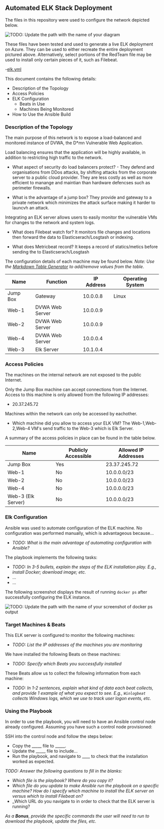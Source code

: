 ## Automated ELK Stack Deployment

The files in this repository were used to configure the network depicted below.

![TODO: Update the path with the name of your diagram](Images/diagram_filename.png)

These files have been tested and used to generate a live ELK deployment on Azure. They can be used to either recreate the entire deployment pictured above. Alternatively, select portions of the RedTeam file may be used to install only certain pieces of it, such as Filebeat.

  -[elk.yml](https://github.com/bbote/ELK-Stack-Project./blob/main/Ansible/elk.yml)
  

This document contains the following details:
- Description of the Topology
- Access Policies
- ELK Configuration
  - Beats in Use
  - Machines Being Monitored
- How to Use the Ansible Build


### Description of the Topology

The main purpose of this network is to expose a load-balanced and monitored instance of DVWA, the D*mn Vulnerable Web Application.

Load balancing ensures that the application will be highly available, in addition to restricting high traffic to the network.
- What aspect of security do load balancers protect? - They defend and organisations from DDos attacks, by shifting attacks from the corporate server to a public cloud provider. They are less costly as well as more efficient to manange and maintian than hardware defencses such as perimeter firewalls.

- What is the advantage of a jump box? They provide and gateway to a private network which minimizes the attack surface making it harder to launcvh an attack.


Integrating an ELK server allows users to easily monitor the vulnerable VMs for changes to the network and system logs.
- What does Filebeat watch for? It monitors file changes and locations then forward the data to Elasticserach/Losgtash or indexing.
  
- What does Metricbeat record? It keeps a record of statics/metics before sending the to Elasticserach/Losgtash 

The configuration details of each machine may be found below.
_Note: Use the [Markdown Table Generator](http://www.tablesgenerator.com/markdown_tables) to add/remove values from the table_.

| Name     | Function | IP Address | Operating System |
|----------|----------|------------|------------------|
| Jump Box | Gateway  | 10.0.0.8 | Linux            |
| Web-1     | DVWA Web Server          | 10.0.0.9           |                  |
| Web-2     | DVWA Web Server     | 10.0.0.9           |                  |
| Web-4     | DVWA Web Server         | 10.0.0.4            |                   |
| Web-3     | Elk Server         | 10.1.0.4           |                  |

### Access Policies

The machines on the internal network are not exposed to the public Internet. 

Only the Jump Box machine can accept connections from the Internet. Access to this machine is only allowed from the following IP addresses:
- 20.37.245.72

Machines within the network can only be accessed by eachother.
- Which machine did you allow to access your ELK VM? The Web-1,Web-2,Web-4 VM's send traffic to the Web-3 which is Elk Server.

A summary of the access policies in place can be found in the table below.

| Name     | Publicly Accessible | Allowed IP Addresses |
|----------|---------------------|----------------------|
| Jump Box | Yes              | 23.37.245.72    |
| Web-1     | No               | 10.0.0.0/23             |
| Web-2     | No               | 10.0.0.0/23             |
| Web-4     | No               | 10.0.0.0/23             |
| Web-3 (Elk Server)     | No               | 10.0.0.0/23             |


### Elk Configuration

Ansible was used to automate configuration of the ELK machine. No configuration was performed manually, which is advantageous because...
- _TODO: What is the main advantage of automating configuration with Ansible?_

The playbook implements the following tasks:
- _TODO: In 3-5 bullets, explain the steps of the ELK installation play. E.g., install Docker; download image; etc._
- ...
- ...

The following screenshot displays the result of running `docker ps` after successfully configuring the ELK instance.

![TODO: Update the path with the name of your screenshot of docker ps output](Images/docker_ps_output.png)

### Target Machines & Beats
This ELK server is configured to monitor the following machines:
- _TODO: List the IP addresses of the machines you are monitoring_

We have installed the following Beats on these machines:
- _TODO: Specify which Beats you successfully installed_

These Beats allow us to collect the following information from each machine:
- _TODO: In 1-2 sentences, explain what kind of data each beat collects, and provide 1 example of what you expect to see. E.g., `Winlogbeat` collects Windows logs, which we use to track user logon events, etc._

### Using the Playbook
In order to use the playbook, you will need to have an Ansible control node already configured. Assuming you have such a control node provisioned: 

SSH into the control node and follow the steps below:
- Copy the _____ file to _____.
- Update the _____ file to include...
- Run the playbook, and navigate to ____ to check that the installation worked as expected.

_TODO: Answer the following questions to fill in the blanks:_
- _Which file is the playbook? Where do you copy it?_
- _Which file do you update to make Ansible run the playbook on a specific machine? How do I specify which machine to install the ELK server on versus which to install Filebeat on?_
- _Which URL do you navigate to in order to check that the ELK server is running?

_As a **Bonus**, provide the specific commands the user will need to run to download the playbook, update the files, etc._
